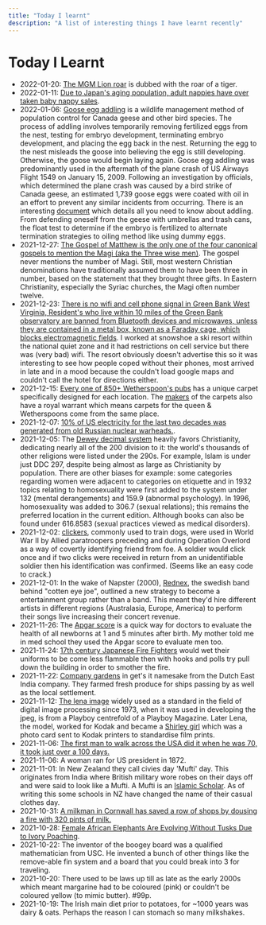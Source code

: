 ```yaml
---
title: "Today I learnt"
description: "A list of interesting things I have learnt recently"
---
```


# Today I Learnt


* 2022-01-20: [The MGM Lion roar](https://en.wikipedia.org/wiki/Leo_the_Lion_(MGM)#cite_note-14) is dubbed with the roar of a tiger.
* 2022-01-11: [Due to Japan's aging population, adult nappies have over taken baby nappy sales](https://www.theatlantic.com/business/archive/2013/07/in-rapidly-aging-japan-adult-diaper-sales-are-about-to-surpass-baby-diapers/277706/).
* 2022-01-06: [Goose egg addling](https://en.wikipedia.org/wiki/Goose_egg_addling) is a wildlife management method of population control for Canada geese and other bird species. The process of addling involves temporarily removing fertilized eggs from the nest, testing for embryo development, terminating embryo development, and placing the egg back in the nest. Returning the egg to the nest misleads the goose into believing the egg is still developing. Otherwise, the goose would begin laying again. Goose egg addling was predominantly used in the aftermath of the plane crash of US Airways Flight 1549 on January 15, 2009. Following an investigation by officials, which determined the plane crash was caused by a bird strike of Canada geese, an estimated 1,739 goose eggs were coated with oil in an effort to prevent any similar incidents from occurring. There is an interesting [document](http://www.okanagangooseplan.com/files/HSUS_CanadaGooseEggAddlingProtocol_2004.pdf) which details all you need to know about addling. From defending oneself from the geese with umbrellas and trash cans, the float test to determine if the embryo is fertilized to alternate termination strategies to oiling method like using dummy eggs. 
* 2021-12-27: [The Gospel of Matthew is the only one of the four canonical gospels to mention the Magi (aka the Three wise men)](https://en.wikipedia.org/wiki/Biblical_Magi). The gospel never mentions the number of Magi. Still, most western Christian denominations have traditionally assumed them to have been three in number, based on the statement that they brought three gifts. In Eastern Christianity, especially the Syriac churches, the Magi often number twelve.
* 2021-12-23: [There is no wifi and cell phone signal in Green Bank West Virginia, Resident's who live within 10 miles of the Green Bank observatory are banned from Bluetooth devices and microwaves, unless they are contained in a metal box, known as a Faraday cage, which blocks electromagnetic fields](https://www.nytimes.com/2020/03/06/us/green-bank-west-virginia-quiet-zone.html). I worked at snowshoe a ski resort within the national quiet zone and it had restrictions on cell service but there was (very bad) wifi. The resort obviously doesn't advertise this so it was interesting to see how people coped without their phones, most arrived in late and in a mood because the couldn't load google maps and couldn't call the hotel for directions either.
* 2021-12-15: [Every one of 850+ Wetherspoon's pubs](https://www.theguardian.com/lifeandstyle/shortcuts/2016/jan/10/wetherspoons-carpet-tumblr-blog) has a unique carpet specifically designed for each location. The [makers](https://www.axminster-carpets.co.uk/23-royal-warrant) of the carpets also have a royal warrant which means carpets for the queen & Wetherspoons come from the same place. 
* 2021-12-07: [10% of US electricity for the last two decades was generated from old Russian nuclear warheads.](https://www.npr.org/2013/12/11/250007526/megatons-to-megawatts-russian-warheads-fuel-u-s-power-plants).
* 2021-12-05: The [Dewey decimal system](https://en.wikipedia.org/wiki/Dewey_Decimal_Classification) heavily favors Christianity, dedicating nearly all of the 200 division to it: the world's thousands of other religions were listed under the 290s. For example, Islam is under just DDC 297, despite being almost as large as Christianity by population. There are other biases for example: some categories regarding women were adjacent to categories on etiquette and in 1932 topics relating to homosexuality were first added to the system under 132 (mental derangements) and 159.9 (abnormal psychology). In 1996, homosexuality was added to 306.7 (sexual relations); this remains the preferred location in the current edition. Although books can also be found under 616.8583 (sexual practices viewed as medical disorders).
* 2021-12-02: [clickers](https://en.wikipedia.org/wiki/Clicker), commonly used to train dogs, were used in World War II by Allied paratroopers preceding and during Operation Overlord as a way of covertly identifying friend from foe. A soldier would click once and if two clicks were received in return from an unidentifiable soldier then his identification was confirmed. (Seems like an easy code to crack.)
* 2021-12-01: In the wake of Napster (2000), [Rednex](https://en.wikipedia.org/wiki/Rednex), the swedish band behind "cotten eye joe", outlined a new strategy to become a entertainment group rather than a band. This meant they'd hire different artists in different regions (Australasia, Europe, America) to perform their songs live increasing their concert revenue.
* 2021-11-26: The [Apgar score](https://en.wikipedia.org/wiki/Apgar_score) is a quick way for doctors to evaluate the health of all newborns at 1 and 5 minutes after birth. My mother told me in med school they used the Apgar score to evaluate men too. 
* 2021-11-24: [17th century Japanese Fire Fighters](https://listverse.com/2016/08/05/10-surprising-facts-about-firefighters) would wet their uniforms to be come less flammable then with hooks and polls try pull down the building in order to smother the fire.
* 2021-11-22: [Company gardens](https://en.wikipedia.org/wiki/Company%27s_Garden) in get's it namesake from the Dutch East India company. They farmed fresh produce for ships passing by as well as the local settlement.
* 2021-11-12: [The lena image](https://en.wikipedia.org/wiki/Lenna) widely used as a standard in the field of digital image processing since 1973, when it was used in developing the jpeg, is from a Playboy centrefold of a Playboy Magazine. Later Lena, the model, worked for Kodak and became a [Shirley girl](https://www.wired.com/story/finding-lena-the-patron-saint-of-jpegs/) which was a photo card sent to Kodak printers to standardise film prints.
* 2021-11-06: [The first man to walk across the USA did it when he was 70, it took just over a 100 days.](https://ultrarunninghistory.com/edward-payson-weston/)
* 2021-11-06: A woman ran for US president in 1872.
* 2021-11-01: In New Zealand they call civies day 'Mufti' day. This originates from India where British military wore robes on their days off and were said to look like a Mufti. A Mufti is an [Islamic Scholar](https://en.wikipedia.org/wiki/Mufti). As of writing this some schools in NZ have changed the name of their casual clothes day. 
* 2021-10-31: [A milkman in Cornwall has saved a row of shops by dousing a fire with 320 pints of milk.](https://www.irishexaminer.com/world/arid-30037484.html)
* 2021-10-28: [Female African Elephants Are Evolving Without Tusks Due to Ivory Poaching](https://theswaddle.com/female-african-elephants-are-evolving-without-tusks-due-to-ivory-poaching/).
* 2021-10-22: The inventor of the boogey board was a qualified mathematician from USC. He invented a bunch of other things like the remove-able fin system and a board that you could break into 3 for traveling.
* 2021-10-20: There used to be laws up till as late as the early 2000s which meant margarine had to be coloured (pink) or couldn't be coloured yellow (to mimic butter). #99p. 
* 2021-10-19: The Irish main diet prior to potatoes, for ~1000 years was dairy & oats. Perhaps the reason I can stomach so many milkshakes. 
